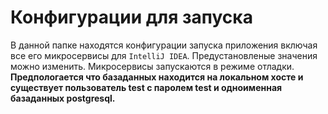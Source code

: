 # Конфигурации для запуска
В данной папке находятся конфигурации запуска приложения включая все его микросервисы для `IntelliJ IDEA`.
Предустановленые значения можно изменить. 
Микросервисы запускаются в режиме отладки.
**Предпологается что базаданных находится на локальном хосте и 
существует пользователь test c паролем test и одноименная базаданных postgresql.**
